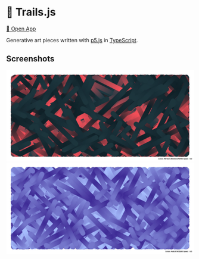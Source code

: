 # 🎨 Trails.js

[🚀 Open App](https://bmiddha.github.io/trails.js/)

Generative art pieces written with [p5.js](https://github.com/processing/p5.js/) in [TypeScript](https://github.com/microsoft/TypeScript).

## Screenshots

![screen1](screenshots/screen1.jpg)
![screen2](screenshots/screen2.jpg)
